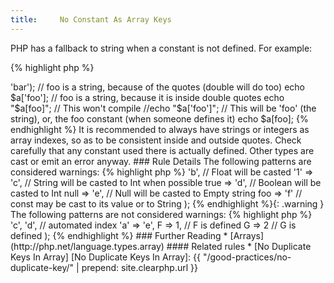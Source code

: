 ```yaml
---
title:     No Constant As Array Keys
---
```


PHP has a fallback to string when a constant is not defined. For example: 

{% highlight php %}
<?php
// foo is not defined as constant

$a = array('foo' => 'bar');

// foo is a string, because of the quotes (double will do too)
echo $a['foo'];

// foo is a string, because it is inside double quotes
echo "$a[foo]";

// This won't compile
//echo "$a['foo']";

// This will be 'foo' (the string), or, the foo constant (when someone defines it)
echo $a[foo];

{% endhighlight %}


It is recommended to always have strings or integers as array indexes, so as to be consistent inside and outside quotes. Check carefully that any constant used there is actually defined. Other types are cast or emit an error anyway.


### Rule Details

The following patterns are considered warnings:

{% highlight php %}
<?php
$a = array(1.0 => 'b',  // Float will be casted
		   '1' => 'c',  // String will be casted to Int when possible
		   true => 'd', // Boolean will be casted to Int
		   null => 'e', // Null will be casted to Empty string
	  	   foo  => 'f'  // const may be cast to its value or to String
			 );
 
{% endhighlight %}{: .warning }


The following patterns are not considered warnings:

{% highlight php %}
<?php
const F = 10;
define('G' ,11);

$a = array(1 =>  'c', 
				    'd', // automated index
		 		    'a' => 'e',
		 		    F => 1, // F is defined
		 		    G => 2  // G is defined
			 );
 
{% endhighlight %}


### Further Reading

* [Arrays](http://php.net/language.types.array)


#### Related rules

* [No Duplicate Keys In Array]



[No Duplicate Keys In Array]: {{ "/good-practices/no-duplicate-key/" | prepend: site.clearphp.url }}
